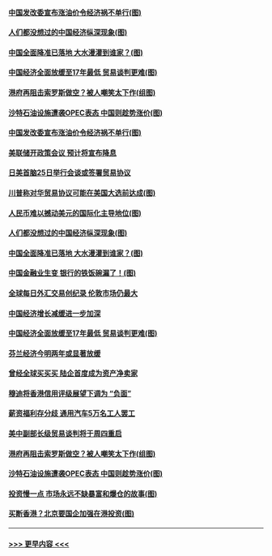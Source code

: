 #### [中国发改委宣布涨油价令经济祸不单行(图)](../pages/p5/907751.md?t=09181522) 
#### [人们都没想过的中国经济纵深现象(图)](../pages/p5/907684.md?t=09181522) 
#### [中国全面降准已落地 大水漫灌到谁家？(图)](../pages/p5/907688.md?t=09181522) 
#### [中国经济全面放缓至17年最低 贸易谈判更难(图)](../pages/p5/907648.md?t=09181522) 
#### [港府再阻击索罗斯做空？被人嘲笑太下作(组图)](../pages/p5/907637.md?t=09181522) 
#### [沙特石油设施遭袭OPEC表态 中国则趁势涨价(图)](../pages/p5/907570.md?t=09181522) 
#### [中国发改委宣布涨油价令经济祸不单行(图)](../pages/p5/907751.md?t=09181522) 
#### [美联储开政策会议 预计将宣布降息](../pages/p5/907739.md?t=09181522) 
#### [日美首脑25日举行会谈或签署贸易协议](../pages/p5/907734.md?t=09181522) 
#### [川普称对华贸易协议可能在美国大选前达成(图)](../pages/p5/907707.md?t=09181522) 
#### [人民币难以撼动美元的国际化主导地位(图)](../pages/p5/907705.md?t=09181522) 
#### [人们都没想过的中国经济纵深现象(图)](../pages/p5/907684.md?t=09181522) 
#### [中国全面降准已落地 大水漫灌到谁家？(图)](../pages/p5/907688.md?t=09181522) 
#### [中国金融业生变 银行的铁饭碗漏了！(图)](../pages/p5/907683.md?t=09181522) 
#### [全球每日外汇交易创纪录 伦敦市场仍最大](../pages/p5/907685.md?t=09181522) 
#### [中国经济增长减缓进一步加深](../pages/p5/907649.md?t=09181522) 
#### [中国经济全面放缓至17年最低 贸易谈判更难(图)](../pages/p5/907648.md?t=09181522) 
#### [芬兰经济今明两年或显著放缓](../pages/p5/907643.md?t=09181522) 
#### [曾经全球买买买 陆企首度成为资产净卖家](../pages/p5/907641.md?t=09181522) 
#### [穆迪将香港信用评级展望下调为 “负面”](../pages/p5/907640.md?t=09181522) 
#### [薪资福利存分歧 通用汽车5万名工人罢工](../pages/p5/907639.md?t=09181522) 
#### [美中副部长级贸易谈判将于周四重启](../pages/p5/907638.md?t=09181522) 
#### [港府再阻击索罗斯做空？被人嘲笑太下作(组图)](../pages/p5/907637.md?t=09181522) 
#### [沙特石油设施遭袭OPEC表态 中国则趁势涨价(图)](../pages/p5/907570.md?t=09181522) 
#### [投资慢一点 市场永远不缺暴富和爆仓的故事(图)](../pages/p5/907564.md?t=09181522) 
#### [买断香港？北京要国企加强在港投资(图)](../pages/p5/907582.md?t=09181522) 

----
#### [ >>> 更早内容 <<< ](../indexes/p5-earlier.md)
